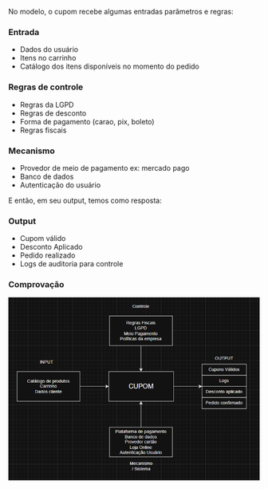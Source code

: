 No modelo, o cupom recebe algumas entradas parâmetros e regras:

### Entrada
- Dados do usuário
- Itens no carrinho
- Catálogo dos itens disponíveis no momento do pedido

### Regras de controle
- Regras da LGPD
- Regras de desconto
- Forma de pagamento (carao, pix, boleto)
- Regras fiscais

### Mecanismo
- Provedor de meio de pagamento ex: mercado pago
- Banco de dados
- Autenticação do usuário

E então, em seu output, temos como resposta:

### Output
- Cupom válido
- Desconto Aplicado
- Pedido realizado
- Logs de auditoria para controle

### Comprovação
![Primeira Entrega](image.png)